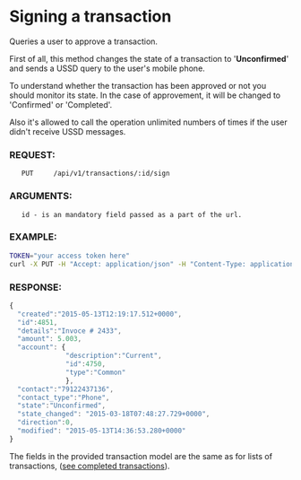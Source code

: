 # Signing a transaction

Queries a user to approve a transaction.

First of all, this method changes the state of a transaction to '**Unconfirmed**' and sends a USSD query to the user's
mobile phone.

To understand whether the transaction has been approved or not you should monitor its state. In the case of approvement,
it will be changed to 'Confirmed' or 'Completed'.

Also it's allowed to call the operation unlimited numbers of times if the user didn't receive USSD messages.

### REQUEST:
       PUT     /api/v1/transactions/:id/sign
### ARGUMENTS:
       id - is an mandatory field passed as a part of the url.
### EXAMPLE:

```bash
TOKEN="your access token here"
curl -X PUT -H "Accept: application/json" -H "Content-Type: application/json" -H "Authorization: Bearer $TOKEN" https://testapi.copernicusgold.com/api/v1/transactions/4350/sign
```

### RESPONSE:
```javascript
{
  "created":"2015-05-13T12:19:17.512+0000",
  "id":4851, 
  "details":"Invoce # 2433",
  "amount": 5.003,
  "account": { 
              "description":"Current",
              "id":4750,
              "type":"Common"
              },
  "contact":"79122437136", 
  "contact_type":"Phone",
  "state":"Unconfirmed", 
  "state_changed": "2015-03-18T07:48:27.729+0000",
  "direction":0,
  "modified": "2015-05-13T14:36:53.280+0000"
}
```

The fields in the provided transaction model are the same as for lists of transactions,
([see completed transactions](./completedtransactions.md)).
